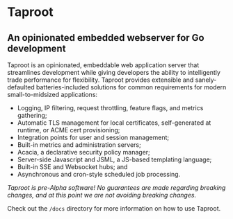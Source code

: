 # Taproot
## An opinionated embedded webserver for Go development

Taproot is an opinionated, embeddable web application server that streamlines development while giving developers the 
ability to intelligently trade performance for flexibility. Taproot provides extensible and sanely-defaulted batteries-included 
solutions for common requirements for modern small-to-midsized applications:

- Logging, IP filtering, request throttling, feature flags, and metrics gathering;
- Automatic TLS management for local certificates, self-generated at runtime, or ACME cert provisioning;
- Integration points for user and session management;
- Built-in metrics and administration servers;
- Acacia, a declarative security policy manager;
- Server-side Javascript and JSML, a JS-based templating language;
- Built-in SSE and Websocket hubs; and
- Asynchronous and cron-style scheduled job processing.



*Taproot is pre-Alpha software! No guarantees are made regarding breaking changes, and at this point we are not avoiding 
breaking changes.*

Check out the `/docs` directory for more information on how to use Taproot.